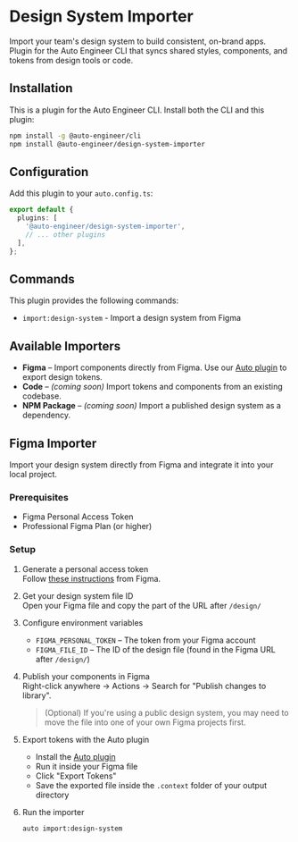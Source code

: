# Design System Importer

Import your team's design system to build consistent, on-brand apps. Plugin for the Auto Engineer CLI that syncs shared styles, components, and tokens from design tools or code.

## Installation

This is a plugin for the Auto Engineer CLI. Install both the CLI and this plugin:

```bash
npm install -g @auto-engineer/cli
npm install @auto-engineer/design-system-importer
```

## Configuration

Add this plugin to your `auto.config.ts`:

```typescript
export default {
  plugins: [
    '@auto-engineer/design-system-importer',
    // ... other plugins
  ],
};
```

## Commands

This plugin provides the following commands:

* `import:design-system` - Import a design system from Figma

## Available Importers

* **Figma** – Import components directly from Figma. Use our [Auto plugin](./) to export design tokens.
* **Code** – _(coming soon)_ Import tokens and components from an existing codebase.
* **NPM Package** – _(coming soon)_ Import a published design system as a dependency.

## Figma Importer

Import your design system directly from Figma and integrate it into your local project.

### Prerequisites

* Figma Personal Access Token
* Professional Figma Plan (or higher)

### Setup

1. Generate a personal access token\
   Follow [these instructions](https://help.figma.com/hc/en-us/articles/8085703771159-Manage-personal-access-tokens) from Figma.
2. Get your design system file ID\
   Open your Figma file and copy the part of the URL after `/design/`
3. Configure environment variables
   * `FIGMA_PERSONAL_TOKEN` – The token from your Figma account
   * `FIGMA_FILE_ID` – The ID of the design file (found in the Figma URL after `/design/`)
4.  Publish your components in Figma\
    Right-click anywhere → Actions → Search for "Publish changes to library".

    > (Optional) If you're using a public design system, you may need to move the file into one of your own Figma projects first.
5. Export tokens with the Auto plugin
   * Install the [Auto plugin](./)
   * Run it inside your Figma file
   * Click "Export Tokens"
   * Save the exported file inside the `.context` folder of your output directory
6.  Run the importer

    ```bash
    auto import:design-system
    ```
